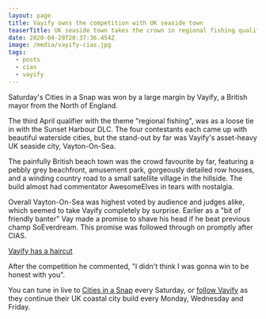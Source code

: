 ```yaml
---
layout: page
title: Vayify owns the competition with UK seaside town
teaserTitle: UK seaside town takes the crown in regional fishing qualifier
date: 2020-04-29T20:37:36.454Z
image: /media/vayify-cias.jpg
tags:
  - posts
  - cias
  - vayify
---
```

Saturday's Cities in a Snap was won by a large margin by Vayify, a British mayor from the North of England.

The third April qualifier with the theme "regional fishing", was as a loose tie in with the Sunset Harbour DLC. The four contestants each came up with beautiful waterside cities, but the stand-out by far was Vayify's asset-heavy UK seaside city, Vayton-On-Sea.

The painfully British beach town was the crowd favourite by far, featuring a pebbly grey beachfront, amusement park, gorgeously detailed row houses, and a winding country road to a small satellite village in the hillside. The build almost had commentator AwesomeElves in tears with nostalgia.

Overall Vayton-On-Sea was highest voted by audience and judges alike, which seemed to take Vayify completely by surprise. Earlier as a "bit of friendly banter" Vay made a promise to shave his head if he beat previous champ SoEverdream. This promise was followed through on promptly after CIAS.

<a href="https://clips.twitch.tv/EnergeticMotionlessBulgogiHoneyBadger" class="embed">Vayify has a haircut</a>

After the competition he commented, "I didn't think I was gonna win to be honest with you".

You can tune in live to [Cities in a Snap](https://www.twitch.tv/citiesinasnap) every Saturday, or [follow Vayify](https://www.twitch.tv/vayify) as they continue their UK coastal city build every Monday, Wednesday and Friday.